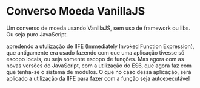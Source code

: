 <h1>Converso Moeda VanillaJS</h1>

<p>Um converso de moeda usando VanillaJS, sem uso de framework ou libs. Ou seja puro JavaScript.</p>


apredendo a utulização de IIFE (Immediately Invoked Function Expression), que antigamente era usado fazendo com que uma aplicação tivesse só escopo locais, ou seja somente escopo de funções. Mas agora com as novas versões do JavaScript, com a utilização do ES6, que agora faz com que tenha-se o sistema de modulos. O que no caso dessa aplicação, será aplicado a utilização da IIFE para fazer com a função seja autoexecutável
